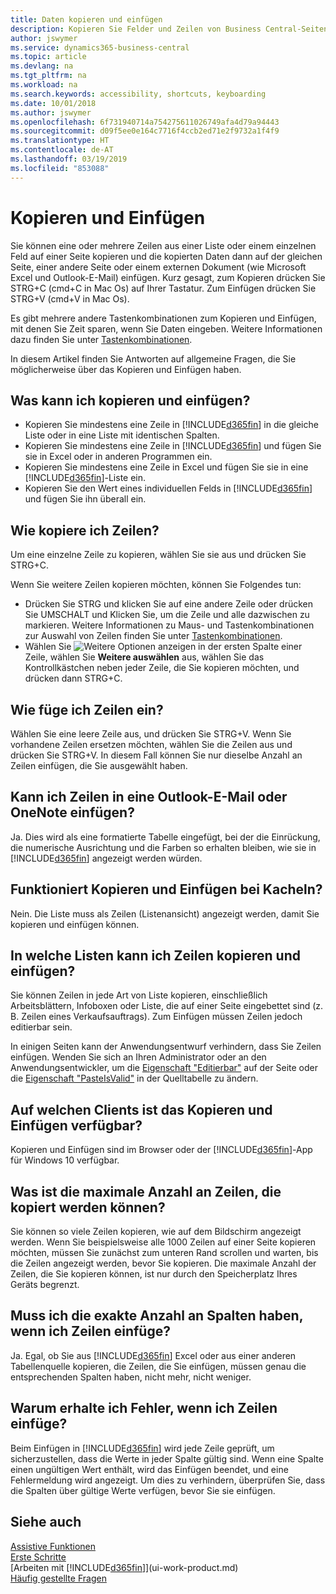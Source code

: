 ```yaml
---
title: Daten kopieren und einfügen
description: Kopieren Sie Felder und Zeilen von Business Central-Seiten und fügen Sie sie an anderer Stelle ein
author: jswymer
ms.service: dynamics365-business-central
ms.topic: article
ms.devlang: na
ms.tgt_pltfrm: na
ms.workload: na
ms.search.keywords: accessibility, shortcuts, keyboarding
ms.date: 10/01/2018
ms.author: jswymer
ms.openlocfilehash: 6f731940714a754275611026749afa4d79a94443
ms.sourcegitcommit: d09f5ee0e164c7716f4ccb2ed71e2f9732a1f4f9
ms.translationtype: HT
ms.contentlocale: de-AT
ms.lasthandoff: 03/19/2019
ms.locfileid: "853088"
---
```

# <a name="copying-and-pasting"></a>Kopieren und Einfügen
Sie können eine oder mehrere Zeilen aus einer Liste oder einem einzelnen Feld auf einer Seite kopieren und die kopierten Daten dann auf der gleichen Seite, einer andere Seite oder einem externen Dokument (wie Microsoft Excel und Outlook-E-Mail) einfügen. Kurz gesagt, zum Kopieren drücken Sie STRG+C (cmd+C in Mac Os) auf Ihrer Tastatur. Zum Einfügen drücken Sie STRG+V (cmd+V in Mac Os).

Es gibt mehrere andere Tastenkombinationen zum Kopieren und Einfügen, mit denen Sie Zeit sparen, wenn Sie Daten eingeben. Weitere Informationen dazu finden Sie unter [Tastenkombinationen](keyboard-shortcuts.md#CopyRows).

In diesem Artikel finden Sie Antworten auf allgemeine Fragen, die Sie möglicherweise über das Kopieren und Einfügen haben.  

## <a name="what-can-i-copy-and-paste"></a>Was kann ich kopieren und einfügen?
-   Kopieren Sie mindestens eine Zeile in [!INCLUDE[d365fin](includes/d365fin_md.md)] in die gleiche Liste oder in eine Liste mit identischen Spalten.
-   Kopieren Sie mindestens eine Zeile in [!INCLUDE[d365fin](includes/d365fin_md.md)] und fügen Sie sie in Excel oder in anderen Programmen ein.
-   Kopieren Sie mindestens eine Zeile in Excel und fügen Sie sie in eine [!INCLUDE[d365fin](includes/d365fin_md.md)]-Liste ein.
-   Kopieren Sie den Wert eines individuellen Felds in [!INCLUDE[d365fin](includes/d365fin_md.md)] und fügen Sie ihn überall ein.

## <a name="how-do-i-copy-rows"></a>Wie kopiere ich Zeilen?
Um eine einzelne Zeile zu kopieren, wählen Sie sie aus und drücken Sie STRG+C.

Wenn Sie weitere Zeilen kopieren möchten, können Sie Folgendes tun:
-   Drücken Sie STRG und klicken Sie auf eine andere Zeile oder drücken Sie UMSCHALT und Klicken Sie, um die Zeile und alle dazwischen zu markieren. Weitere Informationen zu Maus- und Tastenkombinationen zur Auswahl von Zeilen finden Sie unter [Tastenkombinationen](keyboard-shortcuts.md#CopyRows).
-   Wählen Sie ![Weitere Optionen anzeigen](media/show-more-options-icon.png "Wietere Optionen anzeigen-Symbol") in der ersten Spalte einer Zeile, wählen Sie **Weitere auswählen** aus, wählen Sie das Kontrollkästchen neben jeder Zeile, die Sie kopieren möchten, und drücken dann STRG+C.

## <a name="how-do-i-paste-rows"></a>Wie füge ich Zeilen ein?
Wählen Sie eine leere Zeile aus, und drücken Sie STRG+V. Wenn Sie vorhandene Zeilen ersetzen möchten, wählen Sie die Zeilen aus und drücken Sie STRG+V. In diesem Fall können Sie nur dieselbe Anzahl an Zeilen einfügen, die Sie ausgewählt haben.

<!-- Rows are pasted directly where your cursor is located. If you paste into an empty line, any existing subsequent lines will be moved after the pasted lines. If you paste into an existing line or lines, this will be overwritten.-->

## <a name="can-i-paste-rows-into-an-outlook-email-or-onenote"></a>Kann ich Zeilen in eine Outlook-E-Mail oder OneNote einfügen?
Ja. Dies wird als eine formatierte Tabelle eingefügt, bei der die Einrückung, die numerische Ausrichtung und die Farben so erhalten bleiben, wie sie in [!INCLUDE[d365fin](includes/d365fin_md.md)] angezeigt werden würden.

## <a name="does-copy-and-paste-work-with-tiles"></a>Funktioniert Kopieren und Einfügen bei Kacheln?
Nein. Die Liste muss als Zeilen (Listenansicht) angezeigt werden, damit Sie kopieren und einfügen können.

## <a name="in-which-lists-can-i-copy-and-paste-rows"></a>In welche Listen kann ich Zeilen kopieren und einfügen?
Sie können Zeilen in jede Art von Liste kopieren, einschließlich Arbeitsblättern, Infoboxen oder Liste, die auf einer Seite eingebettet sind (z. B. Zeilen eines Verkaufsauftrags). Zum Einfügen müssen Zeilen jedoch editierbar sein.

In einigen Seiten kann der Anwendungsentwurf verhindern, dass Sie Zeilen einfügen. Wenden Sie sich an Ihren Administrator oder an den Anwendungsentwickler, um die [Eigenschaft "Editierbar"](https://docs.microsoft.com/en-us/dynamics365/business-central/dev-itpro/developer/properties/devenv-editable-property) auf der Seite oder die [Eigenschaft "PasteIsValid"](https://docs.microsoft.com/en-us/dynamics365/business-central/dev-itpro/developer/properties/devenv-pasteisvalid-property) in der Quelltabelle zu ändern.

## <a name="on-which-clients-is-copy-and-paste-available"></a>Auf welchen Clients ist das Kopieren und Einfügen verfügbar?
Kopieren und Einfügen sind im Browser oder der [!INCLUDE[d365fin](includes/d365fin_md.md)]-App für Windows 10 verfügbar.

## <a name="what-is-the-maximum-number-of-rows-that-can-be-copied"></a>Was ist die maximale Anzahl an Zeilen, die kopiert werden können?
Sie können so viele Zeilen kopieren, wie auf dem Bildschirm angezeigt werden. Wenn Sie beispielsweise alle 1000 Zeilen auf einer Seite kopieren möchten, müssen Sie zunächst zum unteren Rand scrollen und warten, bis die Zeilen angezeigt werden, bevor Sie kopieren. Die maximale Anzahl der Zeilen, die Sie kopieren können, ist nur durch den Speicherplatz Ihres Geräts begrenzt.

## <a name="must-i-have-the-exact-same-number-of-columns-when-pasting-rows"></a>Muss ich die exakte Anzahl an Spalten haben, wenn ich Zeilen einfüge?
Ja. Egal, ob Sie aus [!INCLUDE[d365fin](includes/d365fin_md.md)] Excel oder aus einer anderen Tabellenquelle kopieren, die Zeilen, die Sie einfügen, müssen genau die entsprechenden Spalten haben, nicht mehr, nicht weniger.

## <a name="why-do-i-get-errors-when-pasting-rows"></a>Warum erhalte ich Fehler, wenn ich Zeilen einfüge?
Beim Einfügen in [!INCLUDE[d365fin](includes/d365fin_md.md)] wird jede Zeile geprüft, um sicherzustellen, dass die Werte in jeder Spalte gültig sind. Wenn eine Spalte einen ungültigen Wert enthält, wird das Einfügen beendet, und eine Fehlermeldung wird angezeigt. Um dies zu verhindern, überprüfen Sie, dass die Spalten über gültige Werte verfügen, bevor Sie sie einfügen.


## <a name="see-also"></a>Siehe auch 
[Assistive Funktionen](ui-accessibility.md)  
[Erste Schritte](product-get-started.md)  
[Arbeiten mit [!INCLUDE[d365fin](includes/d365fin_md.md)]](ui-work-product.md)  
[Häufig gestellte Fragen](across-faq.md)  
